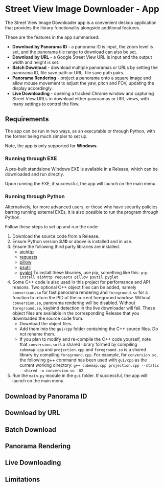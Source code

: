# Street View Image Downloader - App

The Street View Image Downloader app is a convenient deskop application that provides the library functionality alongside additional features.

These are the features in the app summarised:
- **Download by Panorama ID** - a panorama ID is input, the zoom level is set, and the panorama tile range to download can also be set.
- **Download by URL** - a Google Street View URL is input and the output width and height is set.
- **Batch Download** - download multiple panoramas or URLs by setting the panorama ID, file save path or URL, file save path pairs.
- **Panorama Rendering** - project a panorama onto a square image and allow mouse movement to adjust the yaw, pitch and FOV, updating the display accordingly.
- **Live Downloading** - opening a tracked Chrome window and capturing Street View URLs to download either panoramas or URL views, with many settings to control the flow.

## Requirements

The app can be run in two ways, as an executable or through Python, with the former being much simpler to set up.

Note, the app is only supported for **Windows**.

### Running through EXE
A pre-built standalone Windows EXE is available in a Release, which can be downloaded and run directly.

Upon running the EXE, if successful, the app will launch on the main menu.

### Running through Python
Alternatively, for more advanced users, or those who have security policies barring running external EXEs, it is also possible to run the program through Python.

Follow these steps to set up and run the code:
1. Download the source code from a Release.
2. Ensure Python version **3.10** or above is installed and in use.
3. Ensure the following third party libraries are installed.
    - [aiohttp](https://pypi.org/project/aiohttp/)
    - [requests](https://pypi.org/project/requests/)
    - [pillow](https://pypi.org/project/pillow/)
    - [psutil](https://pypi.org/project/psutil/)
    - [pyglet](https://pypi.org/project/pyglet/)
To install these libraries, use pip, something like this: `pip install aiohttp requests pillow psutil pyglet`
4. Some C++ code is also used in this project for performance and API reasons. Two optional C++ object files can be added, namely `conversion.so` for fast panorama rendering and `foreground.so` for a function to return the PID of the current foreground window. Without `conversion.so`, panorama rendering will be disabled. Without `foreground.so`, keybind detection in the live downloader will fail. These object files are available in the corresponding Release that you downloaded the source code from.
    - Download the object files.
    - Add them into the `gui/cpp` folder containing the C++ source files. Do not rename them.
    - If you plan to modify and re-compile the C++ code yourself, note that `conversion.so` is a shared library formed by compiling `cubemap.cpp` and `projection.cpp` and `foreground.so` is a shared library by compiling `foreground.cpp`. For example, for `conversion.so`, the following g++ command has been used with `gui/cpp` as the current working directory: `g++ cubemap.cpp projection.cpp --static --shared -o conversion.so -O2`.
5. Run the `main.py` module in the `gui` folder. If successful, the app will launch on the main menu.

## Download by Panorama ID

## Download by URL

## Batch Download

## Panorama Rendering

## Live Downloading

## Limitations